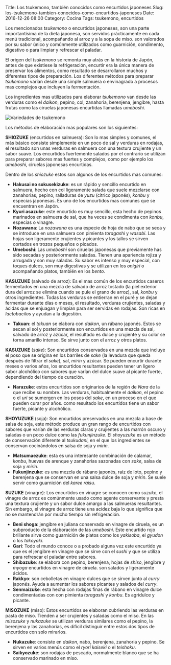 Title: Los tsukemono, también conocidos como encurtidos japoneses
Slug: los-tsukemono-tambien-conocidos-como-encurtidos-japoneses
Date: 2016-12-26 08:00
Category: Cocina
Tags: tsukemono, encurtidos



Los mencionados *tsukemono* o encurtidos japoneses, son una parte importantísima de la dieta japonesa, son servidos prácticamente en cada menú tradicional, acompañando al arroz y a la sopa de miso. son valorados por su sabor único y comúnmente utilizados como guarnición, condimento, digestivo o para limpiar y refrescar el paladar.

El origen del *tsukemono* se remonta muy atrás en la historia de Japón, antes de que existiese la refrigeración, encurtir era la única manera de preservar los alimentos, como resultado se desarrollaron muchos y diferentes tipos de preparación. Los diferentes métodos para preparar *tsukemono* varían desde una simple salmuera o envinagrado a procesos mas complejos que incluyen la fermentación.

Los ingredientes mas utilizados para elaborar *tsukemono* van desde las verduras como el *daikon*, pepino, col, zanahoria, berenjena, jengibre, hasta frutas como las ciruelas japonesas encurtidas llamadas *umeboshi*.

![Variedades de tsukemono]({filename}/images/variedades_de_tsukemono.jpg)

Los métodos de elaboración mas populares son los siguientes:

**SHIOZUKE** (encurtidos en salmuera): Son lo mas simples y comunes, el más básico consiste simplemente en un poco de sal y verduras en rodajas, el resultado son unas verduras en salmuera con una textura crujiente y un sabor suave. Los encurtidos fuertemente salados por el contrario se utilizan para preparar sabores mas fuertes y complejos, como por ejemplo los *umeboshi*, ciruelas japonesas encurtidas.

Dentro de los *shiozuke* estos son algunos de los encurtidos mas comunes:

* **Hakusai no sokusekizuke**: es un rápido y sencillo encurtido en salmuera, hecho con col ligeramente salada que suele mezclarse con zanahorias, pepino, ralladuras de *yuzu* (cítrico japonés), *konbu* y especias japonesas. Es uno de los encurtidos mas comunes que se encuentran en Japón.
* **Kyuri asazuke**: este encurtido es muy sencillo, esta hecho de pepinos marinados en salmuera de sal, que ha veces se condimenta con *konbu*, especias o vinagre.
* **Nozawana**: La *nozawana* es una especie de hoja de nabo que se seca y se introduce en una salmuera con pimienta *toragashi* y *wasabi*. Las hojas son ligeramente crujientes y picantes y los tallos se sirven cortados en trozos pequeños o picados.
* **Umeboshi**:  Las *umeboshi* son ciruelas japonesas que previamente has sido secadas y posteriormente saladas. Tienen una apariencia rojiza y arrugada y son muy saladas. Su sabor es intenso y muy especial, con toques dulces, son muy digestivas y se utilizan en los *onigiri* o acompañando platos, también en los *bento*.

**KASUZUKE** (salvado de arroz): Es el mas común de los encurtidos caseros fermentados en una mezcla de salvado de arroz tostado (la piel exterior dura del arroz se elimina cuando se pule el grano de arroz), sal, *konbu* y otros ingredientes. Todas las verduras se entierran en el puré y se dejan fermentar durante días o meses, el resultado, verduras crujientes, saladas y ácidas que se enjuagan y limpian para ser servidas en rodajas. Son ricas en *lactobacilos* y ayudan a la digestión.

* **Takuan**: el *takuan* se elabora con *daikon*, un rábano japonés. Estos se secan al sol y posteriormente son encurtidos en una mezcla de sal, salvado de arroz y azúcar, el resultado es dulce y crujiente y su color se torna amarillo intenso. Se sirve junto con el arroz y otros platos.

**KASUZUKE** (*sake*): Son encurtidos conservados en una mezcla que incluye el poso que se origina en los barriles de *sake* (la levadura que queda después de filtrar el *sake*), sal, *mirin* y azúcar. Se pueden encurtir durante meses o varios años, los encurtidos resultantes pueden tener un ligero sabor alcohólico con sabores que varían del dulce suave al picante fuerte, dependiendo del tiempo de curación.

* **Narazuke**: estos encurtidos son originarios de la región de *Nara* de la que recibe su nombre. Las verduras, habitualmente el *daikon*, el pepino o el *uri* se sumergen en los posos del *sake*, en un proceso en el que pueden curar por años. como resultado los encurtidos tiene un sabor fuerte, picante y alcohólico.

**SHOYUZUKE** (soja): Son encurtidos preservados en una mezcla a base de salsa de soja, este método produce un gran rango de encurtidos con sabores que varían de las verduras claras y crujientes a las marrón oscuro y saladas o un poco dulce como las *fukunjinzuke*. El *shoyuzuke* es un método de conservación diferente al *tsukudani*, en el que los ingredientes se conservan cocinándolos en salsa de soja y *mirin*.

* **Matsumaezuke**: esta es una interesante combinación de calamar, *konbu*, huevas de arenque y zanahorias sazonadas con *sake*, salsa de soja y *mirin*.
* **Fukunjinzuke**: es una mezcla de rábano japonés, raíz de loto, pepino y berenjena que se conservan en una salsa dulce de soja y *mirin*. Se suele servir como guarnición del *karee raisu*.

**SUZUKE** (vinagre): Los encurtidos en vinagre se conocen como *suzuke*, el vinagre de arroz es comúnmente usado como agente conservante y presta una textura crujiente y un sabor dulce amargo a las salmueras resultantes. Sin embargo, el vinagre de arroz tiene una acidez baja lo que significa que no se mantendrán por mucho tiempo sin refrigeración.

* **Beni shoga**: jengibre en juliana conservado en vinagre de ciruela, es un subproducto de la elaboración de las *umeboshi*. Este encurtido rojo brillante sirve como guarnición de platos como los *yakisoba*, el *gyudon* o los *takoyaki*.
* **Gari**: Todo el mundo conoce o a probado alguna vez este encurtido ya que es el jengibre en vinagre que se sirve con el *sushi* y que se utiliza para refrescar el paladar entre sabores.
* **Shibazuke**: se elabora con pepino, berenjena, hojas de *shiso*, jengibre y *myoga* encurtidos en vinagre de ciruela. son salados y ligeramente ácidos.
* **Rakkyo**: son cebolletas en vinagre dulces que se sirven junto al *curry* japonés. Ayuda a aumentar los sabores picantes y salados del *curry*.
* **Senmaizuke**: esta hecha con rodajas finas de rábano en vinagre dulce condimentadas con con pimienta *toragashi* y *konbu*. Es agridulce y picante.

**MISOZUKE** (miso): Estos encurtidos se elaboran cubriendo las verduras en pasta de miso. Tienden a ser crujientes y saladas como el miso. En las *misozuke* y *nukazuke* se utilizan verduras similares como el pepino, la berenjena y las zanahorias, es difícil distinguir entre estos dos tipos de encurtidos con solo mirarlos.

* **Nukazuke**: consiste en *daikon*, nabo, berenjena, zanahoria y pepino. Se sirven en varios menús como el *ryori kaiseki* o el *teishoku*.
* **Saikyozuke**: son rodajas de pescado, normalmente blanco que se ha conservado marinado en miso.

